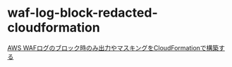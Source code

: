 # waf-log-block-redacted-cloudformation

[AWS WAFログのブロック時のみ出力やマスキングをCloudFormationで構築する](https://go-to-k.hatenablog.com/entry/waf-log-block-redacted-cloudformation)
